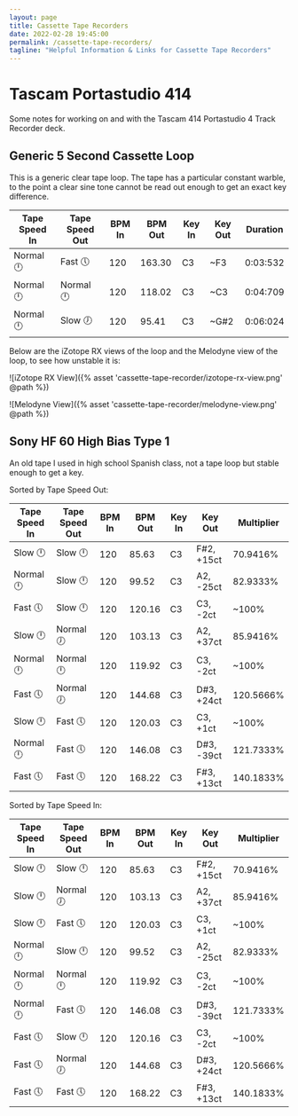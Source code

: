 ```yaml
---
layout: page
title: Cassette Tape Recorders
date: 2022-02-28 19:45:00
permalink: /cassette-tape-recorders/
tagline: "Helpful Information & Links for Cassette Tape Recorders"
---
```


# Tascam Portastudio 414

Some notes for working on and with the Tascam 414 Portastudio 4 Track Recorder deck.

## Generic 5 Second Cassette Loop

This is a generic clear tape loop. The tape has a particular constant warble, to the point a clear sine tone cannot be read out enough to get an exact key difference.

| Tape Speed In | Tape Speed Out | BPM In | BPM Out | Key In | Key Out | Duration |
|---------------|----------------|--------|---------|--------|---------|----------|
| Normal 🕛     | Fast 🕔        | 120    |  163.30 | C3     | ~F3     | 0:03:532 |
| Normal 🕛     | Normal 🕛      | 120    |  118.02 | C3     | ~C3     | 0:04:709 |
| Normal 🕛     | Slow 🕖        | 120    |   95.41 | C3     | ~G#2    | 0:06:024 |

Below are the iZotope RX views of the loop and the Melodyne view of the loop, to see how unstable it is:

![iZotope RX View]({% asset 'cassette-tape-recorder/izotope-rx-view.png' @path %})

![Melodyne View]({% asset 'cassette-tape-recorder/melodyne-view.png' @path %})

## Sony HF 60 High Bias Type 1

An old tape I used in high school Spanish class, not a tape loop but stable enough to get a key.

Sorted by Tape Speed Out:

| Tape Speed In | Tape Speed Out | BPM In | BPM Out | Key In | Key Out    | Multiplier |
|---------------|----------------|--------|---------|--------|------------|------------|
| Slow 🕛       | Slow 🕛        | 120    |   85.63 | C3     | F#2, +15ct |   70.9416% |
| Normal 🕛     | Slow 🕛        | 120    |   99.52 | C3     | A2, -25ct  |   82.9333% |
| Fast 🕔       | Slow 🕛        | 120    |  120.16 | C3     | C3, -2ct   |      ~100% |
| Slow 🕛       | Normal 🕖      | 120    |  103.13 | C3     | A2, +37ct  |   85.9416% |
| Normal 🕛     | Normal 🕛      | 120    |  119.92 | C3     | C3, -2ct   |      ~100% |
| Fast 🕔       | Normal 🕖      | 120    |  144.68 | C3     | D#3, +24ct |  120.5666% |
| Slow 🕛       | Fast 🕔        | 120    |  120.03 | C3     | C3, +1ct   |      ~100% |
| Normal 🕛     | Fast 🕔        | 120    |  146.08 | C3     | D#3, -39ct |  121.7333% |
| Fast 🕔       | Fast 🕔        | 120    |  168.22 | C3     | F#3, +13ct |  140.1833% |

Sorted by Tape Speed In:

| Tape Speed In | Tape Speed Out | BPM In | BPM Out | Key In | Key Out    | Multiplier |
|---------------|----------------|--------|---------|--------|------------|------------|
| Slow 🕛       | Slow 🕛        | 120    |   85.63 | C3     | F#2, +15ct |   70.9416% |
| Slow 🕛       | Normal 🕖      | 120    |  103.13 | C3     | A2, +37ct  |   85.9416% |
| Slow 🕛       | Fast 🕔        | 120    |  120.03 | C3     | C3, +1ct   |      ~100% |
| Normal 🕛     | Slow 🕛        | 120    |   99.52 | C3     | A2, -25ct  |   82.9333% |
| Normal 🕛     | Normal 🕛      | 120    |  119.92 | C3     | C3, -2ct   |      ~100% |
| Normal 🕛     | Fast 🕔        | 120    |  146.08 | C3     | D#3, -39ct |  121.7333% |
| Fast 🕔       | Slow 🕛        | 120    |  120.16 | C3     | C3, -2ct   |      ~100% |
| Fast 🕔       | Normal 🕖      | 120    |  144.68 | C3     | D#3, +24ct |  120.5666% |
| Fast 🕔       | Fast 🕔        | 120    |  168.22 | C3     | F#3, +13ct |  140.1833% |
